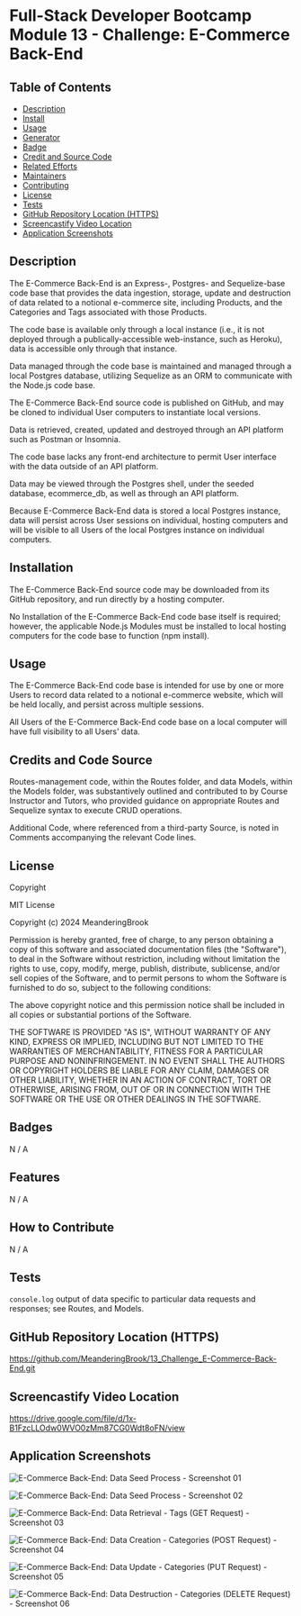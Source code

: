 # Full-Stack Developer Bootcamp Module 13 - Challenge: E-Commerce Back-End

## Table of Contents

- [Description](#description)
- [Install](#install)
- [Usage](#usage)
- [Generator](#generator)
- [Badge](#badge)
- [Credit and Source Code](#credits-and-code-source)
- [Related Efforts](#related-efforts)
- [Maintainers](#maintainers)
- [Contributing](#contributing)
- [License](#license)
- [Tests](#tests)
- [GitHub Repository Location (HTTPS)](#github-repository-location-https)
- [Screencastify Video Location](#screencastify-video-location)
- [Application Screenshots](#application-screenshots) 


## Description

The E-Commerce Back-End is an Express-, Postgres- and Sequelize-base code base that provides the data ingestion, storage, update and destruction of data related to a notional e-commerce site, including Products, and the Categories and Tags associated with those Products. 

The code base is available only through a local instance (i.e., it is not deployed through a publically-accessible web-instance, such as Heroku), data is accessible only through that instance.

Data managed through the code base is maintained and managed through a local Postgres database, utilizing Sequelize as an ORM to communicate with the Node.js code base. 

The E-Commerce Back-End source code is published on GitHub, and may be cloned to individual User computers to instantiate local versions.

Data is retrieved, created, updated and destroyed through an API platform such as Postman or Insomnia.

The code base lacks any front-end architecture to permit User interface with the data outside of an API platform.

Data may be viewed through the Postgres shell, under the seeded database, ecommerce_db, as well as through an API platform.

Because E-Commerce Back-End data is stored a local Postgres instance, data will persist across User sessions on individual, hosting computers and will be visible to all Users of the local Postgres instance on individual computers.


## Installation

The E-Commerce Back-End source code may be downloaded from its GitHub repository, and run directly by a hosting computer.

No Installation of the E-Commerce Back-End code base itself is required; however, the applicable Node.js Modules must be installed to local hosting computers for the code base to function (npm install).


## Usage

The E-Commerce Back-End code base is intended for use by one or more Users to record data related to a notional e-commerce website, which will be held locally, and persist across multiple sessions. 

All Users of the E-Commerce Back-End code base on a local computer will have full visibility to all Users' data.


## Credits and Code Source

Routes-management code, within the Routes folder, and data Models, within the Models folder, was substantively outlined and contributed to by Course Instructor and Tutors, who provided guidance on appropriate Routes and Sequelize syntax to execute CRUD operations.

Additional Code, where referenced from a third-party Source, is noted in Comments accompanying the relevant Code lines.


## License

Copyright <YEAR> <COPYRIGHT Chris Milazzo>


MIT License

Copyright (c) 2024 MeanderingBrook

Permission is hereby granted, free of charge, to any person obtaining a copy
of this software and associated documentation files (the "Software"), to deal
in the Software without restriction, including without limitation the rights
to use, copy, modify, merge, publish, distribute, sublicense, and/or sell
copies of the Software, and to permit persons to whom the Software is
furnished to do so, subject to the following conditions:

The above copyright notice and this permission notice shall be included in all
copies or substantial portions of the Software.

THE SOFTWARE IS PROVIDED "AS IS", WITHOUT WARRANTY OF ANY KIND, EXPRESS OR
IMPLIED, INCLUDING BUT NOT LIMITED TO THE WARRANTIES OF MERCHANTABILITY,
FITNESS FOR A PARTICULAR PURPOSE AND NONINFRINGEMENT. IN NO EVENT SHALL THE
AUTHORS OR COPYRIGHT HOLDERS BE LIABLE FOR ANY CLAIM, DAMAGES OR OTHER
LIABILITY, WHETHER IN AN ACTION OF CONTRACT, TORT OR OTHERWISE, ARISING FROM,
OUT OF OR IN CONNECTION WITH THE SOFTWARE OR THE USE OR OTHER DEALINGS IN THE
SOFTWARE.


## Badges

N / A


## Features

N / A


## How to Contribute

N / A


## Tests

`console.log` output of data specific to particular data requests and responses; see Routes, and Models.


## GitHub Repository Location (HTTPS)

https://github.com/MeanderingBrook/13_Challenge_E-Commerce-Back-End.git


## Screencastify Video Location

https://drive.google.com/file/d/1x-B1FzcLLOdw0WVO0zMm87CG0Wdt8oFN/view


## Application Screenshots

![E-Commerce Back-End: Data Seed Process - Screenshot 01](./assets/images/E-Commerce-Back-End_Express-Sequelize-App_Screenshot-01_Database-Seed-Process.png?raw=true "E-Commerce Back-End: Data Seed Process")

![E-Commerce Back-End: Data Seed Process - Screenshot 02](./assets/images/E-Commerce-Back-End_Express-Sequelize-App_Screenshot-02_Database-Seed-Complete.png?raw=true "E-Commerce Back-End: Data Seed Process")

![E-Commerce Back-End: Data Retrieval - Tags (GET Request) - Screenshot 03](./assets/images/E-Commerce-Back-End_Express-Sequelize-App_Screenshot-03_Data-Retrieval-Tags.png?raw=true "E-Commerce Back-End: Data Retrieval - Tags (GET Request)")

![E-Commerce Back-End: Data Creation - Categories (POST Request) - Screenshot 04](./assets/images/E-Commerce-Back-End_Express-Sequelize-App_Screenshot-04_Data-Creation-Categories.png?raw=true "E-Commerce Back-End: Data Creation - Categories (POST Request)")

![E-Commerce Back-End: Data Update - Categories (PUT Request) - Screenshot 05](./assets/images/E-Commerce-Back-End_Express-Sequelize-App_Screenshot-05_Data-Update-Categories.png?raw=true "E-Commerce Back-End: Data Update - Categories (PUT Request)")

![E-Commerce Back-End: Data Destruction - Categories (DELETE Request) - Screenshot 06](./assets/images/E-Commerce-Back-End_Express-Sequelize-App_Screenshot-06_Data-Destruction-Categories.png?raw-true "E-Commerce Back-End: Data Destruction - Categories (DELETE Request)")
